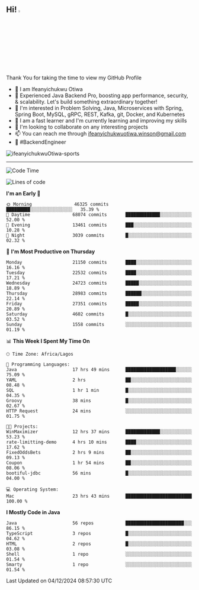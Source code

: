 <!-- BLOG-POST-LIST:START --><!-- BLOG-POST-LIST:END -->

## Hi! <img src="https://media.giphy.com/media/hvRJCLFzcasrR4ia7z/giphy.gif" width="4%"> 

Thank You for taking the time to view my GitHub Profile

- 👋 I am Ifeanyichukwu Otiwa
- 🚀 Experienced Java Backend Pro, boosting app performance, security, & scalability. Let's build something extraordinary together!
- 👀 I'm interested in Problem Solving, Java, Microservices with Spring, Spring Boot, MySQL, gRPC, REST, Kafka, git, Docker, and Kubernetes
- 🌱 I am a fast learner and I'm currently learning and improving my skills
- 💞️ I'm looking to collaborate on any interesting projects
- 📫 You can reach me through ifeanyichukwuotiwa.winson@gmail.com
- 🚀 #BackendEngineer

<p align="left" marginTop="10px"> <img src="https://komarev.com/ghpvc/?username=ifeanyichukwuOtiwa-sports&label=Profile%20views&color=0e75b6&style=for-the-badge" alt="ifeanyichukwuOtiwa-sports" /> </p>

***

<!--START_SECTION:waka-->
![Code Time](http://img.shields.io/badge/Code%20Time-3%2C188%20hrs%2041%20mins-blue)

![Lines of code](https://img.shields.io/badge/From%20Hello%20World%20I%27ve%20Written-32.7%20million%20lines%20of%20code-blue)

**I'm an Early 🐤** 

```text
🌞 Morning                46325 commits       █████████░░░░░░░░░░░░░░░░   35.39 % 
🌆 Daytime                68074 commits       █████████████░░░░░░░░░░░░   52.00 % 
🌃 Evening                13461 commits       ███░░░░░░░░░░░░░░░░░░░░░░   10.28 % 
🌙 Night                  3039 commits        █░░░░░░░░░░░░░░░░░░░░░░░░   02.32 % 
```
📅 **I'm Most Productive on Thursday** 

```text
Monday                   21150 commits       ████░░░░░░░░░░░░░░░░░░░░░   16.16 % 
Tuesday                  22532 commits       ████░░░░░░░░░░░░░░░░░░░░░   17.21 % 
Wednesday                24723 commits       █████░░░░░░░░░░░░░░░░░░░░   18.89 % 
Thursday                 28983 commits       ██████░░░░░░░░░░░░░░░░░░░   22.14 % 
Friday                   27351 commits       █████░░░░░░░░░░░░░░░░░░░░   20.89 % 
Saturday                 4602 commits        █░░░░░░░░░░░░░░░░░░░░░░░░   03.52 % 
Sunday                   1558 commits        ░░░░░░░░░░░░░░░░░░░░░░░░░   01.19 % 
```


📊 **This Week I Spent My Time On** 

```text
🕑︎ Time Zone: Africa/Lagos

💬 Programming Languages: 
Java                     17 hrs 49 mins      ███████████████████░░░░░░   75.09 % 
YAML                     2 hrs               ██░░░░░░░░░░░░░░░░░░░░░░░   08.48 % 
SQL                      1 hr 1 min          █░░░░░░░░░░░░░░░░░░░░░░░░   04.35 % 
Groovy                   38 mins             █░░░░░░░░░░░░░░░░░░░░░░░░   02.67 % 
HTTP Request             24 mins             ░░░░░░░░░░░░░░░░░░░░░░░░░   01.75 % 

🐱‍💻 Projects: 
WinMaximizer             12 hrs 37 mins      █████████████░░░░░░░░░░░░   53.23 % 
rate-limitting-demo      4 hrs 10 mins       ████░░░░░░░░░░░░░░░░░░░░░   17.62 % 
FixedOddsBets            2 hrs 9 mins        ██░░░░░░░░░░░░░░░░░░░░░░░   09.13 % 
Coupon                   1 hr 54 mins        ██░░░░░░░░░░░░░░░░░░░░░░░   08.06 % 
bootiful-jdbc            56 mins             █░░░░░░░░░░░░░░░░░░░░░░░░   04.00 % 

💻 Operating System: 
Mac                      23 hrs 43 mins      █████████████████████████   100.00 % 
```

**I Mostly Code in Java** 

```text
Java                     56 repos            ██████████████████████░░░   86.15 % 
TypeScript               3 repos             █░░░░░░░░░░░░░░░░░░░░░░░░   04.62 % 
HTML                     2 repos             █░░░░░░░░░░░░░░░░░░░░░░░░   03.08 % 
Shell                    1 repo              ░░░░░░░░░░░░░░░░░░░░░░░░░   01.54 % 
Smarty                   1 repo              ░░░░░░░░░░░░░░░░░░░░░░░░░   01.54 % 
```




 Last Updated on 04/12/2024 08:57:30 UTC
<!--END_SECTION:waka-->

<!--
<p align="center">
![trophy](https://github-profile-trophy.vercel.app/?username=ifeanyichukwuOtiwa-sports&theme=onedark) (https://github.com/ryo-ma/github-profile-trophy)
</p>
-->

<!---
ifeanyi-otiwa/ifeanyi-otiwa is a ✨ special ✨ repository because its `README.md` (this file) appears on your GitHub profile.
You can click the Preview link to take a look at your changes.
--->
